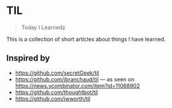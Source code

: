 # TIL

> Today I Learnedz

This is a collection of short articles about things I have learned.

## Inspired by

 * https://github.com/secretGeek/til
 * https://github.com/jbranchaud/til &mdash; as seen on https://news.ycombinator.com/item?id=11068902
 * https://github.com/thoughtbot/til
 * https://github.com/jwworth/til
